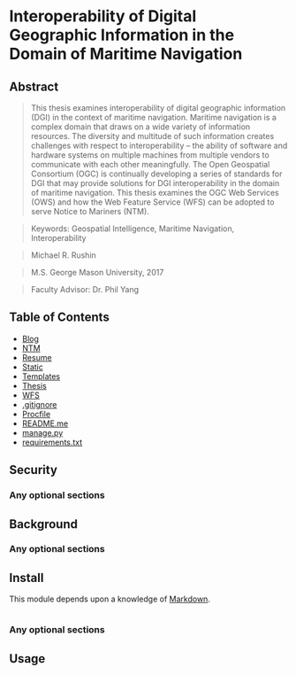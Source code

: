 # Interoperability of Digital Geographic Information in the Domain of Maritime Navigation

## Abstract

> This thesis examines interoperability of digital geographic information (DGI) in the context of maritime navigation. Maritime navigation is a complex domain that draws on a wide variety of information resources. The diversity and multitude of such information creates challenges with respect to interoperability – the ability of software and hardware systems on multiple machines from multiple vendors to communicate with each other meaningfully. The Open Geospatial Consortium (OGC) is continually developing a series of standards for DGI that may provide solutions for DGI interoperability in the domain of maritime navigation. This thesis examines the OGC Web Services (OWS) and how the Web Feature Service (WFS) can be adopted to serve Notice to Mariners (NTM).

> Keywords: Geospatial Intelligence, Maritime Navigation, Interoperability

> Michael R. Rushin

> M.S. George Mason University, 2017

> Faculty Advisor: Dr. Phil Yang

## Table of Contents

- [Blog](https://github.com/mrushin/Thesis/tree/master/blog)
- [NTM](#ntm)
- [Resume](#resume)
- [Static](#static)
- [Templates](#templates)
- [Thesis](#thesis)
- [WFS](#wfs)
- [.gitignore](#.gitignore)
- [Procfile](#procfile)
- [README.me](#readme.me)
- [manage.py](#manage.py)
- [requirements.txt](#requirements.txt)

## Security

### Any optional sections

## Background

### Any optional sections

## Install

This module depends upon a knowledge of [Markdown]().

```
```

### Any optional sections

## Usage

